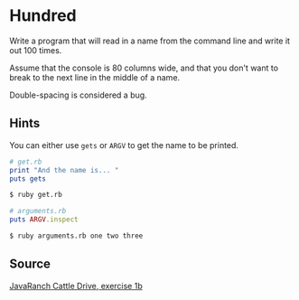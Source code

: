 # Hundred

Write a program that will read in a name from the command line and write it out 100 times.

Assume that the console is 80 columns wide, and that you don't want to break to the next line in the middle of a name.

Double-spacing is considered a bug.

## Hints

You can either use `gets` or `ARGV` to get the name to be printed.

```ruby
# get.rb
print "And the name is... "
puts gets
```

```sh
$ ruby get.rb
```

```ruby
# arguments.rb
puts ARGV.inspect
```

```sh
$ ruby arguments.rb one two three
```

## Source
[JavaRanch Cattle Drive, exercise 1b](http://www.javaranch.com/hundred.jsp)

